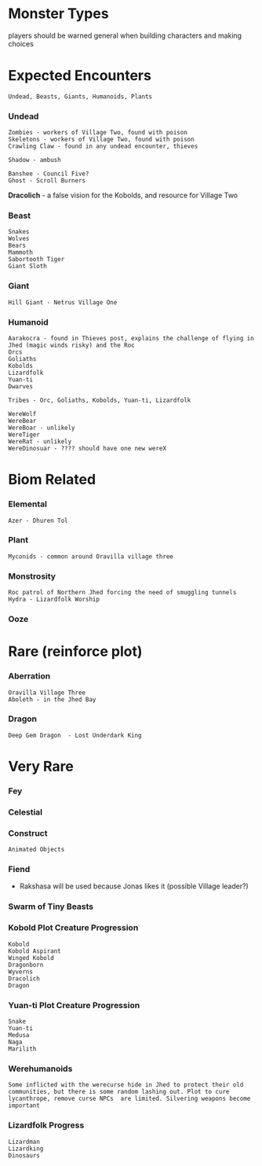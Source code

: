 # Monster Types

players should be warned general when building characters and making choices



# Expected Encounters

    Undead, Beasts, Giants, Humanoids, Plants
    
### Undead 
    
    Zombies - workers of Village Two, found with poison
    Skeletons - workers of Village Two, found with poison  
    Crawling Claw - found in any undead encounter, thieves
    
    Shadow - ambush
    
    Banshee - Council Five?
    Ghost - Scroll Burners
    
   **Dracolich** - a false vision for the Kobolds, and resource for Village Two
   
    
    

### Beast

    Snakes
    Wolves
    Bears
    Mammoth
    Sabortooth Tiger
    Giant Sloth

### Giant
    
    Hill Giant - Netrus Village One

### Humanoid
    
    Aarakocra - found in Thieves post, explains the challenge of flying in Jhed (magic winds risky) and the Roc
    Orcs
    Goliaths
    Kobolds
    Lizardfolk
    Yuan-ti
    Dwarves
    
    Tribes - Orc, Goliaths, Kobolds, Yuan-ti, Lizardfolk

    WereWolf
    WereBear
    WereBoar - unlikely
    WereTiger
    WereRat - unlikely
    WereDinosuar - ???? should have one new wereX

# Biom Related

### Elemental
    Azer - Dhuren Tol

### Plant
    Myconids - common around Oravilla village three
### Monstrosity
    Roc patrol of Northern Jhed forcing the need of smuggling tunnels
    Hydra - Lizardfolk Worship
### Ooze



# Rare (reinforce plot)

### Aberration
    Oravilla Village Three
    Aboleth - in the Jhed Bay
    
### Dragon

    Deep Gem Dragon  - Lost Underdark King

# Very Rare

### Fey

### Celestial

### Construct
    Animated Objects

### Fiend

- Rakshasa will be used because Jonas likes it (possible Village leader?)

### Swarm of Tiny Beasts

### Kobold Plot Creature Progression
    Kobold
    Kobold Aspirant
    Winged Kobold
    Dragonborn
    Wyverns
    Dracolich
    Dragon

### Yuan-ti Plot Creature Progression
    Snake
    Yuan-ti
    Medusa
    Naga
    Marilith


### Werehumanoids
    Some inflicted with the werecurse hide in Jhed to protect their old communities, but there is some random lashing out. Plot to cure lycanthrope, remove curse NPCs  are limited. Silvering weapons become important
    
### Lizardfolk Progress
    Lizardman
    Lizardking
    Dinosaurs













